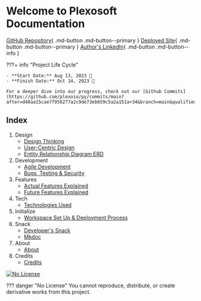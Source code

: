 # Welcome to Plexosoft Documentation

[GitHub Repository](https://github.com/plexoio/py){ .md-button .md-button--primary }
[Deployed Site](https://plexosoft-2714f270803c.herokuapp.com/){ .md-button .md-button--primary }
[Author's LinkedIn](https://www.linkedin.com/in/arellanofrank/){ .md-button .md-button--info }

???+ info "Project Life Cycle"

    - **Start Date:** Aug 13, 2023 📅
    - **Finish Date:** Oct 14, 2023 📅

    For a deeper dive into our progress, check out our [Github Commits](https://github.com/plexoio/py/commits/main?after=d40aa15cae7f956277a2c9de73eb659c5a2a151a+34&branch=main&qualified_name=refs%2Fheads%2Fmain).


## Index
1. Design
    - [Design Thinking](design/design-thinking/overview.md)
    - [User-Centric Design](design/user-centric/overview.md)
    - [Entity Relationship Diagram ERD](design/erd/erd.md)
2. Development
    - [Agile Development](development/agile-development/agile_development.md)
    - [Bugs, Testing & Security](development/bug-test-security/bug_test_security.md)
3. Features
    - [Actual Features Explained](features/actual-features/actual_features.md)
    - [Future Features Explained](features/future-features/future_features.md)
4. Tech
    - [Technologies Used](tech/tech_used.md)
5. Initialize
    - [Workspace Set Up & Deployment Process](initialize/setup_and_deployment.md)
6. Snack
    - [Developer's Snack](snack/developer-snack/overview.md)
    - [Mkdoc](snack/mkdoc/mkdoc.md)
7. About
    - [About](about/about.md)
9. Credits
    - [Credits](credits/credits.md)


[![No License](https://img.shields.io/badge/License-No_License-red)](about/LICENSE.md) 

??? danger "No License"
    You cannot reproduce, distribute, or create derivative works from this project.
